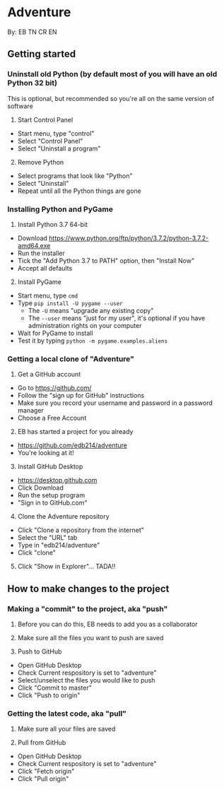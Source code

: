 # Adventure

By: EB TN CR EN


## Getting started

### Uninstall old Python (by default most of you will have an old Python 32 bit)

This is optional, but recommended so you're all on the same version of software

1. Start Control Panel
  - Start menu, type "control"
  - Select "Control Panel"
  - Select "Uninstall a program"

2. Remove Python
  - Select programs that look like "Python"
  - Select "Uninstall"
  - Repeat until all the Python things are gone


### Installing Python and PyGame

1. Install Python 3.7 64-bit
  - Download https://www.python.org/ftp/python/3.7.2/python-3.7.2-amd64.exe
  - Run the installer
  - Tick the "Add Python 3.7 to PATH" option, then "Install Now"
  - Accept all defaults

2. Install PyGame
  - Start menu, type `cmd`
  - Type `pip install -U pygame --user`
    - The `-U` means "upgrade any existing copy"
    - The `--user` means "just for my user", it's optional if you have administration rights on your computer
  - Wait for PyGame to install
  - Test it by typing `python -m pygame.examples.aliens`


### Getting a local clone of "Adventure"

1. Get a GitHub account
  - Go to https://github.com/
  - Follow the "sign up for GitHub" instructions
  - Make sure you record your username and password in a password manager
  - Choose a Free Account

2. EB has started a project for you already
  - https://github.com/edb214/adventure
  - You're looking at it!

3. Install GitHub Desktop
  - https://desktop.github.com
  - Click Download
  - Run the setup program
  - "Sign in to GitHub.com"

4. Clone the Adventure repository
  - Click "Clone a repository from the internet"
  - Select the "URL" tab
  - Type in "edb214/adventure"
  - Click "clone"

5. Click "Show in Explorer"... TADA!!


## How to make changes to the project

### Making a "commit" to the project, aka "push"

1. Before you can do this, EB needs to add you as a collaborator

2. Make sure all the files you want to push are saved

3. Push to GitHub
  - Open GitHub Desktop
  - Check Current respository is set to "adventure"
  - Select/unselect the files you would like to push
  - Click "Commit to master"
  - Click "Push to origin"

### Getting the latest code, aka "pull"
1.  Make sure all your files are saved

2. Pull from GitHub
  - Open GitHub Desktop
  - Check Current respository is set to "adventure"
  - Click "Fetch origin"
  - Click "Pull origin"

